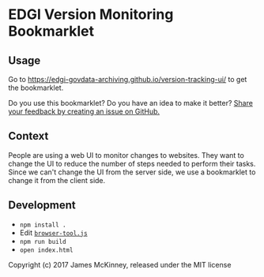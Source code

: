 # EDGI Version Monitoring Bookmarklet

## Usage

Go to https://edgi-govdata-archiving.github.io/version-tracking-ui/ to get the bookmarklet.

Do you use this bookmarklet? Do you have an idea to make it better? [Share your feedback by creating an issue on GitHub.](https://github.com/edgi-govdata-archiving/version-tracking-ui/issues)

## Context

People are using a web UI to monitor changes to websites. They want to change the UI to reduce the number of steps needed to perform their tasks. Since we can't change the UI from the server side, we use a bookmarklet to change it from the client side.

## Development

* `npm install .`
* Edit [`browser-tool.js`](browser-tool.js)
* `npm run build`
* `open index.html`

Copyright (c) 2017 James McKinney, released under the MIT license
